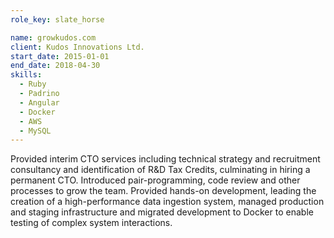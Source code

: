 ```yaml
---
role_key: slate_horse

name: growkudos.com
client: Kudos Innovations Ltd.
start_date: 2015-01-01
end_date: 2018-04-30
skills:
  - Ruby
  - Padrino
  - Angular
  - Docker
  - AWS
  - MySQL
---
```

Provided interim CTO services including technical strategy and recruitment consultancy and identification of R&D Tax Credits, culminating in hiring a permanent CTO. Introduced pair-programming, code review and other processes to grow the team. Provided hands-on development, leading the creation of a high-performance data ingestion system, managed production and staging infrastructure and migrated development to Docker to enable testing of complex system interactions.